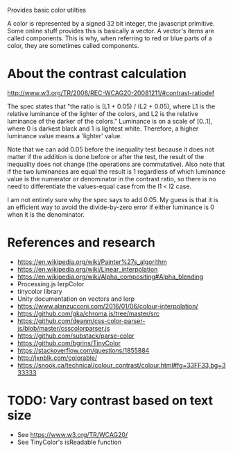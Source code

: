 
Provides basic color utilties




A color is represented by a signed 32 bit integer, the javascript primitive.
Some online stuff provides this is basically a vector. A vector's items are
called components. This is why, when referring to red or blue parts of a color,
they are sometimes called components.


# About the contrast calculation

http://www.w3.org/TR/2008/REC-WCAG20-20081211/#contrast-ratiodef

The spec states that "the ratio is (L1 + 0.05) / (L2 + 0.05), where L1 is
the relative luminance of the lighter of the colors, and L2 is the relative
luminance of the darker of the colors." Luminance is on a scale of [0..1],
where 0 is darkest black and 1 is lightest white. Therefore, a higher
luminance value means a 'lighter' value.

Note that we can add 0.05 before the inequality test because it does not
matter if the addition is done before or after the test, the result of the
inequality does not change (the operations are commutative). Also note that
if the two luminances are equal the result is 1 regardless of which
luminance value is the numerator or denominator in the contrast ratio, so
there is no need to differentiate the values-equal case from the l1 < l2
case.

I am not entirely sure why the spec says to add 0.05. My guess is that it
is an efficient way to avoid the divide-by-zero error if either luminance
is 0 when it is the denominator.

# References and research

* https://en.wikipedia.org/wiki/Painter%27s_algorithm
* https://en.wikipedia.org/wiki/Linear_interpolation
* https://en.wikipedia.org/wiki/Alpha_compositing#Alpha_blending
* Processing.js lerpColor
* tinycolor library
* Unity documentation on vectors and lerp
* https://www.alanzucconi.com/2016/01/06/colour-interpolation/
* https://github.com/gka/chroma.js/tree/master/src
* https://github.com/deanm/css-color-parser-js/blob/master/csscolorparser.js
* https://github.com/substack/parse-color
* https://github.com/bgrins/TinyColor
* https://stackoverflow.com/questions/1855884
* http://jxnblk.com/colorable/
* https://snook.ca/technical/colour_contrast/colour.html#fg=33FF33,bg=333333

# TODO: Vary contrast based on text size

* See https://www.w3.org/TR/WCAG20/
* See TinyColor's isReadable function
